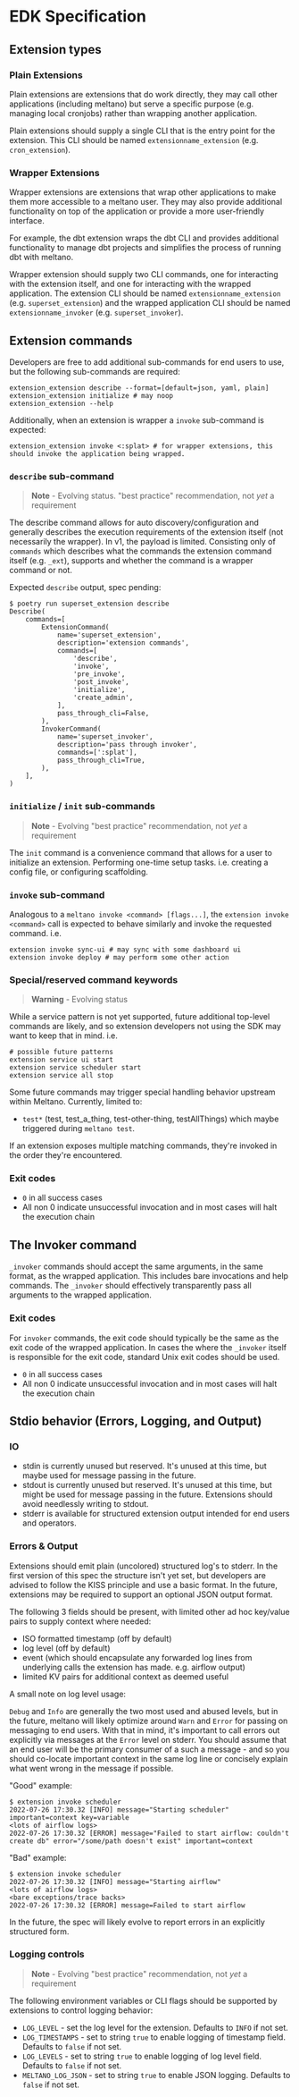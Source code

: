 # EDK Specification

## Extension types

### Plain Extensions

  Plain extensions are extensions that do work directly, they may call other applications (including meltano) but serve a specific purpose (e.g. managing local cronjobs) rather than wrapping another application.

  Plain extensions should supply a single CLI that is the entry point for the extension. This CLI should be named `extensionname_extension` (e.g. `cron_extension`).

### Wrapper Extensions

  Wrapper extensions are extensions that wrap other applications to make them more accessible to a meltano user. They may also provide additional functionality on top of the application or provide a more user-friendly interface.

  For example, the dbt extension wraps the dbt CLI and provides additional functionality to manage dbt projects and simplifies the process of running dbt with meltano.

  Wrapper extension should supply two CLI commands, one for interacting with the extension itself, and one for interacting with the wrapped application. The extension CLI should be named `extensionname_extension` (e.g. `superset_extension`) and the wrapped application CLI should be named `extensionname_invoker` (e.g. `superset_invoker`).

## Extension commands

Developers are free to add additional sub-commands for end users to use, but the following sub-commands are required:

```shell
extension_extension describe --format=[default=json, yaml, plain]
extension_extension initialize # may noop
extension_extension --help
```

Additionally, when an extension is wrapper a `invoke` sub-command is expected:

```
extension_extension invoke <:splat> # for wrapper extensions, this should invoke the application being wrapped.
```

### `describe` sub-command

> **Note** - Evolving status. "best practice" recommendation, not *yet* a requirement

The describe command allows for auto discovery/configuration and generally describes the execution requirements of the extension itself (not necessarily the wrapper). In v1, the payload is limited. Consisting only of `commands` which describes what the commands the extension command itself (e.g. `_ext`), supports and whether the command is a wrapper command or not.

Expected `describe` output, spec pending:

```shell
$ poetry run superset_extension describe
Describe(
    commands=[
        ExtensionCommand(
            name='superset_extension',
            description='extension commands',
            commands=[
                'describe',
                'invoke',
                'pre_invoke',
                'post_invoke',
                'initialize',
                'create_admin',
            ],
            pass_through_cli=False,
        ),
        InvokerCommand(
            name='superset_invoker',
            description='pass through invoker',
            commands=[':splat'],
            pass_through_cli=True,
        ),
    ],
)
```

### `initialize` / `init` sub-commands

> **Note** - Evolving "best practice" recommendation, not *yet* a requirement

The `init` command is a convenience command that allows for a user to initialize an extension. Performing one-time setup tasks. i.e. creating a config file, or configuring scaffolding.

### `invoke` sub-command

Analogous to a `meltano invoke <command> [flags...]`, the `extension invoke <command>` call is expected to behave similarly and invoke the requested command. i.e.

```shell
extension invoke sync-ui # may sync with some dashboard ui
extension invoke deploy # may perform some other action
```

### Special/reserved command keywords

> **Warning** - Evolving status

While a service pattern is not yet supported, future additional top-level commands are likely, and so extension developers not using the SDK may want to keep that in mind. i.e.

```shell
# possible future patterns
extension service ui start
extension service scheduler start
extension service all stop
```

Some future commands may trigger special handling behavior upstream within Meltano. Currently, limited to:

- `test*` (test, test_a_thing, test-other-thing, testAllThings) which maybe triggered during `meltano test`.

If an extension exposes multiple matching commands, they're invoked in the order they're encountered.

### Exit codes

- `0` in all success cases
- All non 0 indicate unsuccessful invocation and in most cases will halt the execution chain

## The Invoker command

`_invoker` commands should accept the same arguments, in the same format, as the wrapped application. This includes bare invocations and help commands. The `_invoker` should effectively transparently pass all arguments to the wrapped application.

### Exit codes

For `invoker` commands, the exit code should typically be the same as the exit code of the wrapped application. In cases the where the `_invoker` itself is responsible for the exit code, standard Unix exit codes should be used.

- `0` in all success cases
- All non 0 indicate unsuccessful invocation and in most cases will halt the execution chain

## Stdio behavior (Errors, Logging, and Output)

### IO

- stdin is currently unused but reserved.  It's unused at this time, but maybe used for message passing in the future.
- stdout is currently unused but reserved. It's unused at this time, but might be used for message passing in the future. Extensions should avoid needlessly writing to stdout.
- stderr is available for structured extension output intended for end users and operators.

### Errors & Output

Extensions should emit plain (uncolored) structured log's to stderr. In the first version of this spec the structure isn't yet set, but developers are advised to follow the KISS principle and use a basic format. In the future, extensions may be required to support an optional JSON output format.

The following 3 fields should be present, with limited other ad hoc key/value pairs to supply context where needed:

- ISO formatted timestamp (off by default)
- log level (off by default)
- event (which should encapsulate any forwarded log lines from underlying calls the extension has made. e.g. airflow output)
- limited KV pairs for additional context as deemed useful

A small note on log level usage:

`Debug` and `Info` are generally the two most used and abused levels, but in the future, meltano will likely optimize around `Warn` and `Error` for passing on messaging to end users. With that in mind, it's important to call errors out explicitly via messages at the `Error` level on stderr. You should assume that an end user will be the primary consumer of a such a message - and so you should co-locate important context in the same log line or concisely explain what went wrong in the message if possible.

"Good" example:

```shell
$ extension invoke scheduler
2022-07-26 17:30.32 [INFO] message="Starting scheduler" important=context key=variable
<lots of airflow logs>
2022-07-26 17:30.32 [ERROR] message="Failed to start airflow: couldn't create db" error="/some/path doesn't exist" important=context
```

"Bad" example:

```shell
$ extension invoke scheduler
2022-07-26 17:30.32 [INFO] message="Starting airflow"
<lots of airflow logs>
<bare exceptions/trace backs>
2022-07-26 17:30.32 [ERROR] message=Failed to start airflow
```

In the future, the spec will likely evolve to report errors in an explicitly structured form.

### Logging controls

> **Note** - Evolving "best practice" recommendation, not *yet* a requirement

The following environment variables or CLI flags should be supported by extensions to control logging behavior:

- `LOG_LEVEL` - set the log level for the extension. Defaults to `INFO` if not set.
- `LOG_TIMESTAMPS` - set to string `true` to enable logging of timestamp field. Defaults to `false` if not set.
- `LOG_LEVELS` - set to string `true` to enable logging of log level field. Defaults to `false` if not set.
- `MELTANO_LOG_JSON` - set to string `true` to enable JSON logging. Defaults to `false` if not set.
